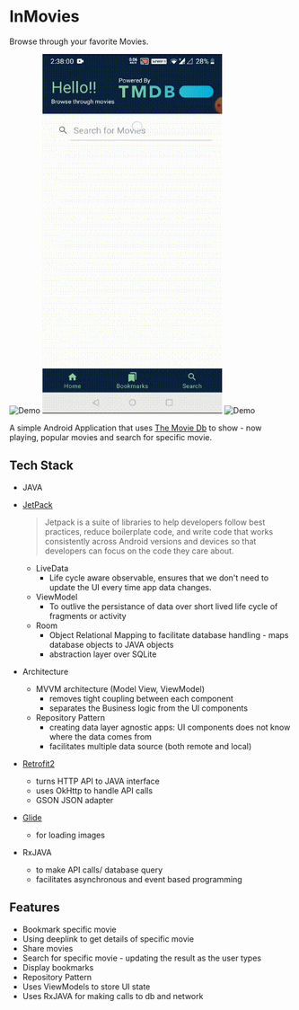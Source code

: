 # InMovies
Browse through your favorite Movies.

![Demo](Screenshots/main.gif) ![Demo](Screenshots/search.gif) ![Demo](Screenshots/deepLinkShare.gif)


A simple Android Application that uses [The Movie Db](https://www.themoviedb.org/documentation/api) to show - now playing, popular movies and search for specific movie.

## Tech Stack

* JAVA
* [JetPack](https://developer.android.com/jetpack)

  > Jetpack is a suite of libraries to help developers follow best practices, 
  > reduce boilerplate code, and write code that works consistently across Android 
  > versions and devices so that developers can focus on the code they care about. 
  
  * LiveData
    * Life cycle aware observable, ensures that we don't need to update the UI every time app data changes.
  * ViewModel
    * To outlive the persistance of data over short lived life cycle of fragments or activity
  * Room
    * Object Relational Mapping to facilitate database handling - maps database objects to JAVA objects
    * abstraction layer over SQLite
* Architecture
  * MVVM architecture (Model View, ViewModel)
    * removes tight coupling between each component
    * separates the Business logic from the UI components
  * Repository Pattern
    * creating data layer agnostic apps: UI components does not know where the data comes from
    * facilitates multiple data source (both remote and local)
* [Retrofit2](https://square.github.io/retrofit/)
  * turns HTTP API to JAVA interface
  * uses OkHttp to handle API calls
  * GSON JSON adapter
* [Glide](https://github.com/bumptech/glide)
  * for loading images
* RxJAVA
  * to make API calls/ database query
  * facilitates asynchronous and event based programming

## Features

* Bookmark specific movie
* Using deeplink to get details of specific movie
* Share movies
* Search for specific movie - updating the result as the user types
* Display bookmarks
* Repository Pattern
* Uses ViewModels to store UI state
* Uses RxJAVA for making calls to db and network

